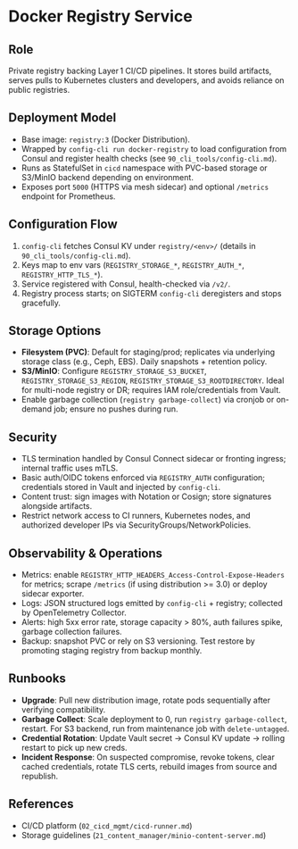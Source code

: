 # Docker Registry Service

## Role

Private registry backing Layer 1 CI/CD pipelines. It stores build artifacts, serves pulls to Kubernetes clusters and developers, and avoids reliance on public registries.

## Deployment Model

- Base image: `registry:3` (Docker Distribution).
- Wrapped by `config-cli run docker-registry` to load configuration from Consul and register health checks (see `90_cli_tools/config-cli.md`).
- Runs as StatefulSet in `cicd` namespace with PVC-based storage or S3/MinIO backend depending on environment.
- Exposes port `5000` (HTTPS via mesh sidecar) and optional `/metrics` endpoint for Prometheus.

## Configuration Flow

1. `config-cli` fetches Consul KV under `registry/<env>/` (details in `90_cli_tools/config-cli.md`).
2. Keys map to env vars (`REGISTRY_STORAGE_*`, `REGISTRY_AUTH_*`, `REGISTRY_HTTP_TLS_*`).
3. Service registered with Consul, health-checked via `/v2/`.
4. Registry process starts; on SIGTERM `config-cli` deregisters and stops gracefully.

## Storage Options

- **Filesystem (PVC)**: Default for staging/prod; replicates via underlying storage class (e.g., Ceph, EBS). Daily snapshots + retention policy.
- **S3/MinIO**: Configure `REGISTRY_STORAGE_S3_BUCKET`, `REGISTRY_STORAGE_S3_REGION`, `REGISTRY_STORAGE_S3_ROOTDIRECTORY`. Ideal for multi-node registry or DR; requires IAM role/credentials from Vault.
- Enable garbage collection (`registry garbage-collect`) via cronjob or on-demand job; ensure no pushes during run.

## Security

- TLS termination handled by Consul Connect sidecar or fronting ingress; internal traffic uses mTLS.
- Basic auth/OIDC tokens enforced via `REGISTRY_AUTH` configuration; credentials stored in Vault and injected by `config-cli`.
- Content trust: sign images with Notation or Cosign; store signatures alongside artifacts.
- Restrict network access to CI runners, Kubernetes nodes, and authorized developer IPs via SecurityGroups/NetworkPolicies.

## Observability & Operations

- Metrics: enable `REGISTRY_HTTP_HEADERS_Access-Control-Expose-Headers` for metrics; scrape `/metrics` (if using distribution >= 3.0) or deploy sidecar exporter.
- Logs: JSON structured logs emitted by `config-cli` + registry; collected by OpenTelemetry Collector.
- Alerts: high 5xx error rate, storage capacity > 80%, auth failures spike, garbage collection failures.
- Backup: snapshot PVC or rely on S3 versioning. Test restore by promoting staging registry from backup monthly.

## Runbooks

- **Upgrade**: Pull new distribution image, rotate pods sequentially after verifying compatibility.
- **Garbage Collect**: Scale deployment to 0, run `registry garbage-collect`, restart. For S3 backend, run from maintenance job with `delete-untagged`.
- **Credential Rotation**: Update Vault secret → Consul KV update → rolling restart to pick up new creds.
- **Incident Response**: On suspected compromise, revoke tokens, clear cached credentials, rotate TLS certs, rebuild images from source and republish.

## References

- CI/CD platform (`02_cicd_mgmt/cicd-runner.md`)
- Storage guidelines (`21_content_manager/minio-content-server.md`)
